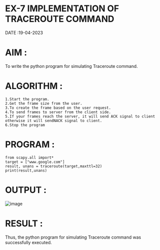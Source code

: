 # EX-7 IMPLEMENTATION OF TRACEROUTE COMMAND

DATE :19-04-2023

# AIM :
To write the python program for simulating Traceroute command.

# ALGORITHM :
```
1.Start the program.
2.Get the frame size from the user.
3.To create the frame based on the user request.
4.To send frames to server from the client side.
5.If your frames reach the server, it will send ACK signal to client otherwise it will sendNACK signal to client.
6.Stop the program
```
# PROGRAM :
```
from scapy.all import*
target = ["www.google.com"]
result, unans = traceroute(target,maxttl=32)
print(result,unans)
```
# OUTPUT :
![image](https://github.com/harinidq/EX-7/assets/113497680/2bd40268-24a6-48fd-82c2-13c78a5a0ef2)


# RESULT :
Thus, the python program for simulating Traceroute command was successfully executed.
